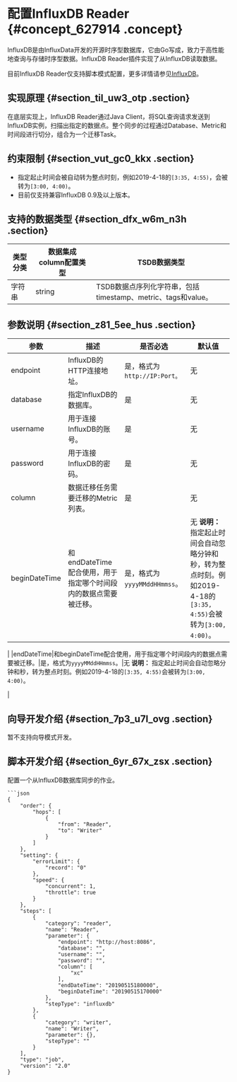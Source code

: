 # 配置InfluxDB Reader {#concept_627914 .concept}

InfluxDB是由InfluxData开发的开源时序型数据库，它由Go写成，致力于高性能地查询与存储时序型数据。InfluxDB Reader插件实现了从InfluxDB读取数据。

目前InfluxDB Reader仅支持脚本模式配置，更多详情请参见[InfluxDB](https://www.influxdata.com/)。

## 实现原理 {#section_til_uw3_otp .section}

在底层实现上，InfluxDB Reader通过Java Client，将SQL查询请求发送到InfluxDB实例，扫描出指定的数据点。整个同步的过程通过Database、Metric和时间段进行切分，组合为一个迁移Task。

## 约束限制 {#section_vut_gc0_kkx .section}

-   指定起止时间会被自动转为整点时刻，例如2019-4-18的`[3:35, 4:55)`，会被转为`[3:00, 4:00)`。
-   目前仅支持兼容InfluxDB 0.9及以上版本。

## 支持的数据类型 {#section_dfx_w6m_n3h .section}

|类型分类|数据集成column配置类型|TSDB数据类型|
|----|--------------|--------|
|字符串|string|TSDB数据点序列化字符串，包括timestamp、metric、tags和value。|

## 参数说明 {#section_z81_5ee_hus .section}

|参数|描述|是否必选|默认值|
|--|--|----|---|
|endpoint|InfluxDB的HTTP连接地址。|是，格式为`http://IP:Port。`|无|
|database|指定InfluxDB的数据库。|是|无|
|username|用于连接InfluxDB的账号。|是|无|
|password|用于连接InfluxDB的密码。|是|无|
|column|数据迁移任务需要迁移的Metric列表。|是|无|
|beginDateTime|和endDateTime配合使用，用于指定哪个时间段内的数据点需要被迁移。|是，格式为`yyyyMMddHHmmss`。|无 **说明：** 指定起止时间会自动忽略分钟和秒，转为整点时刻。例如2019-4-18的`[3:35, 4:55)`会被转为`[3:00, 4:00)`。

 |
|endDateTime|和beginDateTime配合使用，用于指定哪个时间段内的数据点需要被迁移。|是，格式为`yyyyMMddHHmmss`。|无 **说明：** 指定起止时间会自动忽略分钟和秒，转为整点时刻。例如2019-4-18的`[3:35, 4:55)`会被转为`[3:00, 4:00)`。

 |

## 向导开发介绍 {#section_7p3_u7l_ovg .section}

暂不支持向导模式开发。

## 脚本开发介绍 {#section_6yr_67x_zsx .section}

配置一个从InfluxDB数据库同步的作业。

``` {#codeblock_dwi_qoe_77l}
```json
{
    "order": {
        "hops": [
            {
                "from": "Reader",
                "to": "Writer"
            }
        ]
    },
    "setting": {
        "errorLimit": {
            "record": "0"
        },
        "speed": {
            "concurrent": 1,
            "throttle": true
        }
    },
    "steps": [
        {
            "category": "reader",
            "name": "Reader",
            "parameter": {
                "endpoint": "http://host:8086",
                "database": "",
                "username": "",
                "password": "",
                "column": [
                    "xc"
                ],
                "endDateTime": "20190515180000",
                "beginDateTime": "20190515170000"
            },
            "stepType": "influxdb"
        },
        {
            "category": "writer",
            "name": "Writer",
            "parameter": {},
            "stepType": ""
        }
    ],
    "type": "job",
    "version": "2.0"
}
```
```

